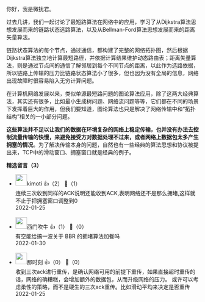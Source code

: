 你好，我是微扰君。

过去几讲，我们一起讨论了最短路算法在网络中的应用，学习了从Dijkstra算法思想发展而来的链路状态选路算法，以及从Bellman-Ford算法思想发展而来的距离矢量算法。

链路状态算法的每个节点，通过通信，都构建了完整的网络拓扑图，然后根据Dijkstra算法独立地计算最短路径，并依据计算结果维护动态路由表；距离矢量算法，则是通过节点间的通信了解邻居到每个不同节点的距离，以此作为选路依据，所以链路上传输的压力比链路状态算法小了很多，但也因为没有全局的信息，网络出现故障时很容易陷入无穷计算问题。

在计算机网络发展以来，类似单源最短路问题的图论算法应用，除了这两大经典算法，其实还有很多，比如最小生成树问题、网络流问题等等，它们都在不同的场景下发挥着巨大的作用，但我们要知道，图论算法也只是解决了网络传输中和“拓扑结构”相关的一小部分问题。

**这些算法并不足以让我们的数据在环境复杂的网络上稳定传输，也并没有办法去控制流量传输的快慢，来避免接受方对数据处理不过来，或者网络上数据包太多产生拥塞的情况**。为了解决传输本身的问题，自然也有一些经典的算法思想和协议被提出来，TCP中的滑动窗口、拥塞窗口就是经典的例子。
<div><strong>精选留言（3）</strong></div><ul>
<li><img src="https://static001.geekbang.org/account/avatar/00/1c/f4/c7/037235c9.jpg" width="30px"><span>kimoti</span> 👍（2） 💬（1）<div>连续三次收到同样的ACK说明还能收到ACK,表明网络还不是那么拥堵,这样就不止于把拥塞窗口调整到0</div>2022-01-25</li><br/><li><img src="https://static001.geekbang.org/account/avatar/00/17/06/7e/735968e2.jpg" width="30px"><span>西门吹牛</span> 👍（1） 💬（0）<div>有空能给搞一波关于 BBR 的拥堵算法加餐吗</div>2022-01-30</li><br/><li><img src="https://static001.geekbang.org/account/avatar/00/11/8f/cf/890f82d6.jpg" width="30px"><span>那时刻</span> 👍（0） 💬（0）<div>收到三次ack进行重传，是确认网络可用的前提下重传，如果直接超时重传的话，网络的确糟糕，会增加额外的数据包，从而升级网络的压力。
或许可以考虑柔性的策略，而不是硬生的三次ack重传。比如滑动平均来决定是否重传</div>2022-01-25</li><br/>
</ul>